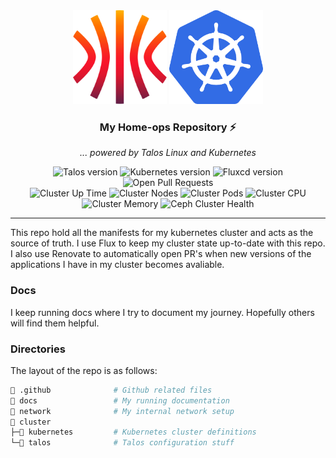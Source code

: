 <div align="center">
  <img src="./docs/assets/talos.svg" alt="Talos Linux logo" width="150" height="150">
  <img src="./docs/assets/k8s.png" alt="Kubernetes logo" width="150" height="150">
</div>

<div align=center>

### My Home-ops Repository :zap:

_... powered by Talos Linux and Kubernetes_

</div>

<div align="center">
  <img src="https://img.shields.io/endpoint?url=https%3A%2F%2Fkromgo.cjsolsen.com%2Fquery%3Fformat%3Dendpoint%26metric%3Dtalos_version&style=for-the-badge&logo=talos&logoColor=fff&label=Talos&labelColor=302d41&color=cba6f7" alt="Talos version">
  <img src="https://img.shields.io/endpoint?url=https%3A%2F%2Fkromgo.cjsolsen.com%2Fquery%3Fformat%3Dendpoint%26metric%3Dkubernetes_version&style=for-the-badge&logo=kubernetes&logoColor=fff&label=Kubernetes&labelColor=302d41&color=cba6f7" alt="Kubernetes version">
  <img src="https://img.shields.io/badge/Fluxcd-v2.2.3-cba6f7?logo=flux&logoColor=fff&style=for-the-badge&labelColor=302D41" alt="Fluxcd version">
  <img src="https://img.shields.io/github/issues-pr/chrede88/home-ops?logo=github&color=f2cdcd&logoColor=fff&style=for-the-badge&labelColor=302d41" alt="Open Pull Requests">
</div>

<div align="center">
  <img src="https://img.shields.io/endpoint?url=https%3A%2F%2Fkromgo.cjsolsen.com%2Fquery%3Fformat%3Dendpoint%26metric%3Dcluster_uptime_days&style=for-the-badge&label=Up&labelColor=302d41" alt="Cluster Up Time">
  <img src="https://img.shields.io/endpoint?url=https%3A%2F%2Fkromgo.cjsolsen.com%2Fquery%3Fformat%3Dendpoint%26metric%3Dcluster_node_count&style=for-the-badge&label=Nodes&labelColor=302d41" alt="Cluster Nodes">
  <img src="https://img.shields.io/endpoint?url=https%3A%2F%2Fkromgo.cjsolsen.com%2Fquery%3Fformat%3Dendpoint%26metric%3Dcluster_pod_count&style=for-the-badge&label=Pods&labelColor=302d41" alt="Cluster Pods">
  <img src="https://img.shields.io/endpoint?url=https%3A%2F%2Fkromgo.cjsolsen.com%2Fquery%3Fformat%3Dendpoint%26metric%3Dcluster_cpu_usage&style=for-the-badge&label=Cpu&labelColor=302d41" alt="Cluster CPU">
  <img src="https://img.shields.io/endpoint?url=https%3A%2F%2Fkromgo.cjsolsen.com%2Fquery%3Fformat%3Dendpoint%26metric%3Dcluster_memory_usage&style=for-the-badge&label=Memory&labelColor=302d41" alt="Cluster Memory">
  <img src="https://img.shields.io/endpoint?url=https%3A%2F%2Fkromgo.cjsolsen.com%2Fquery%3Fformat%3Dendpoint%26metric%3Dceph_health_status&style=for-the-badge&logo=ceph&label=Ceph&labelColor=302d41" alt="Ceph Cluster Health">
</div>

---

This repo hold all the manifests for my kubernetes cluster and acts as the source of truth. I use Flux to keep my cluster state up-to-date with this repo. I also use Renovate to automatically open PR's when new versions of the applications I have in my cluster becomes avaliable.

### Docs

I keep running docs where I try to document my journey. Hopefully others will find them helpful.

### Directories

The layout of the repo is as follows:

```sh
📁 .github              # Github related files
📁 docs                 # My running documentation
📁 network              # My internal network setup 
📁 cluster
├─📁 kubernetes         # Kubernetes cluster definitions
└─📁 talos              # Talos configuration stuff
```